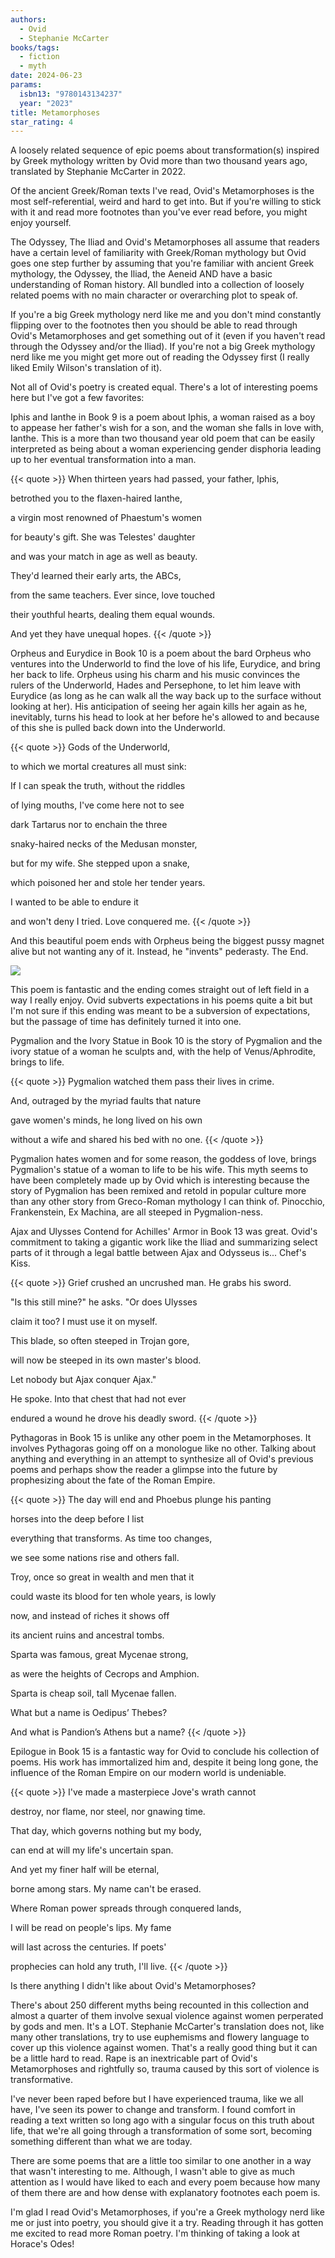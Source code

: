 ```yaml
---
authors:
  - Ovid
  - Stephanie McCarter
books/tags:
  - fiction
  - myth
date: 2024-06-23
params:
  isbn13: "9780143134237"
  year: "2023"
title: Metamorphoses
star_rating: 4
---
```


A loosely related sequence of epic poems about transformation(s) inspired by Greek mythology written by Ovid more than two thousand years ago, translated by Stephanie McCarter in 2022.

<!--more-->

Of the ancient Greek/Roman texts I've read, Ovid's Metamorphoses is the most self-referential, weird and hard to get into. But if you're willing to stick with it and read more footnotes than you've ever read before, you might enjoy yourself.

The Odyssey, The Iliad and Ovid's Metamorphoses all assume that readers have a certain level of familiarity with Greek/Roman mythology but Ovid goes one step further by assuming that you're familiar with ancient Greek mythology, the Odyssey, the Iliad, the Aeneid AND have a basic understanding of Roman history. All bundled into a collection of loosely related poems with no main character or overarching plot to speak of.

If you're a big Greek mythology nerd like me and you don't mind constantly flipping over to the footnotes then you should be able to read through Ovid's Metamorphoses and get something out of it (even if you haven't read through the Odyssey and/or the Iliad). If you're not a big Greek mythology nerd like me you might get more out of reading the Odyssey first (I really liked Emily Wilson's translation of it).

Not all of Ovid's poetry is created equal. There's a lot of interesting poems here but I've got a few favorites:

Iphis and Ianthe in Book 9 is a poem about Iphis, a woman raised as a boy to appease her father's wish for a son, and the woman she falls in love with, Ianthe. This is a more than two thousand year old poem that can be easily interpreted as being about a woman experiencing gender disphoria leading up to her eventual transformation into a man.

{{< quote >}}
When thirteen years had passed, your father, Iphis,

betrothed you to the flaxen-haired Ianthe,

a virgin most renowned of Phaestum's women

for beauty's gift. She was Telestes' daughter

and was your match in age as well as beauty.

They'd learned their early arts, the ABCs,

from the same teachers. Ever since, love touched

their youthful hearts, dealing them equal wounds.

And yet they have unequal hopes.
{{< /quote >}}

Orpheus and Eurydice in Book 10 is a poem about the bard Orpheus who ventures into the Underworld to find the love of his life, Eurydice, and bring her back to life. Orpheus using his charm and his music convinces the rulers of the Underworld, Hades and Persephone, to let him leave with Eurydice (as long as he can walk all the way back up to the surface without looking at her). His anticipation of seeing her again kills her again as he, inevitably, turns his head to look at her before he's allowed to and because of this she is pulled back down into the Underworld.

{{< quote >}}
Gods of the Underworld,

to which we mortal creatures all must sink:

If I can speak the truth, without the riddles

of lying mouths, I've come here not to see

dark Tartarus nor to enchain the three

snaky-haired necks of the Medusan monster,

but for my wife. She stepped upon a snake,

which poisoned her and stole her tender years.

I wanted to be able to endure it

and won't deny I tried. Love conquered me.
{{< /quote >}}

And this beautiful poem ends with Orpheus being the biggest pussy magnet alive but not wanting any of it. Instead, he "invents" pederasty. The End.

![](dunno)

This poem is fantastic and the ending comes straight out of left field in a way I really enjoy. Ovid subverts expectations in his poems quite a bit but I'm not sure if this ending was meant to be a subversion of expectations, but the passage of time has definitely turned it into one.

Pygmalion and the Ivory Statue in Book 10 is the story of Pygmalion and the ivory statue of a woman he sculpts and, with the help of Venus/Aphrodite, brings to life.

{{< quote >}}
Pygmalion watched them pass their lives in crime.

And, outraged by the myriad faults that nature

gave women's minds, he long lived on his own

without a wife and shared his bed with no one.
{{< /quote >}}

Pygmalion hates women and for some reason, the goddess of love, brings Pygmalion's statue of a woman to life to be his wife. This myth seems to have been completely made up by Ovid which is interesting because the story of Pygmalion has been remixed and retold in popular culture more than any other story from Greco-Roman mythology I can think of. Pinocchio, Frankenstein, Ex Machina, are all steeped in Pygmalion-ness.

Ajax and Ulysses Contend for Achilles' Armor in Book 13 was great. Ovid's commitment to taking a gigantic work like the Iliad and summarizing select parts of it through a legal battle between Ajax and Odysseus is... Chef's Kiss.

{{< quote >}}
Grief crushed an uncrushed man. He grabs his sword.

"Is this still mine?" he asks. "Or does Ulysses

claim it too? I must use it on myself.

This blade, so often steeped in Trojan gore,

will now be steeped in its own master's blood.

Let nobody but Ajax conquer Ajax."

He spoke. Into that chest that had not ever

endured a wound he drove his deadly sword.
{{< /quote >}}

Pythagoras in Book 15 is unlike any other poem in the Metamorphoses. It involves Pythagoras going off on a monologue like no other. Talking about anything and everything in an attempt to synthesize all of Ovid's previous poems and perhaps show the reader a glimpse into the future by prophesizing about the fate of the Roman Empire.

{{< quote >}}
The day will end and Phoebus plunge his panting

horses into the deep before I list

everything that transforms. As time too changes,

we see some nations rise and others fall.

Troy, once so great in wealth and men that it

could waste its blood for ten whole years, is lowly

now, and instead of riches it shows off

its ancient ruins and ancestral tombs.

Sparta was famous, great Mycenae strong,

as were the heights of Cecrops and Amphion.

Sparta is cheap soil, tall Mycenae fallen.

What but a name is Oedipus’ Thebes?

And what is Pandion’s Athens but a name?
{{< /quote >}}

Epilogue in Book 15 is a fantastic way for Ovid to conclude his collection of poems. His work has immortalized him and, despite it being long gone, the influence of the Roman Empire on our modern world is undeniable.

{{< quote >}}
I've made a masterpiece Jove's wrath cannot

destroy, nor flame, nor steel, nor gnawing time.

That day, which governs nothing but my body,

can end at will my life's uncertain span.

And yet my finer half will be eternal,

borne among stars. My name can't be erased.

Where Roman power spreads through conquered lands,

I will be read on people's lips. My fame

will last across the centuries. If poets'

prophecies can hold any truth, I'll live.
{{< /quote >}}

Is there anything I didn't like about Ovid's Metamorphoses?

There's about 250 different myths being recounted in this collection and almost a quarter of them involve sexual violence against women perperated by gods and men. It's a LOT. Stephanie McCarter's translation does not, like many other translations, try to use euphemisms and flowery language to cover up this violence against women. That's a really good thing but it can be a little hard to read. Rape is an inextricable part of Ovid's Metamorphoses and rightfully so, trauma caused by this sort of violence is transformative.

I've never been raped before but I have experienced trauma, like we all have, I've seen its power to change and transform. I found comfort in reading a text written so long ago with a singular focus on this truth about life, that we're all going through a transformation of some sort, becoming something different than what we are today.

There are some poems that are a little too similar to one another in a way that wasn't interesting to me. Although, I wasn't able to give as much attention as I would have liked to each and every poem because how many of them there are and how dense with explanatory footnotes each poem is.

I'm glad I read Ovid's Metamorphoses, if you're a Greek mythology nerd like me or just into poetry, you should give it a try. Reading through it has gotten me excited to read more Roman poetry. I'm thinking of taking a look at Horace's Odes!
